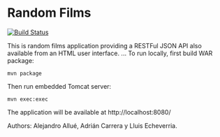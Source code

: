 # Random Films

[![Build Status](https://travis-ci.org/acp13udl/randomfilms.svg?branch=master)](https://travis-ci.org/acp13udl/randomfilms)

This is random films application providing a RESTFul JSON API also available from an HTML user interface.
...
To run locally, first build WAR package:

`mvn package`

Then run embedded Tomcat server:

`mvn exec:exec`

The application will be available at http://localhost:8080/

Authors: Alejandro Allué, Adrián Carrera y Lluis Echeverria.
